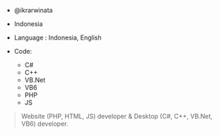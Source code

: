 - @ikrarwinata
- Indonesia
- Language : Indonesia, English

- Code:
  - C#
  - C++
  - VB.Net
  - VB6
  - PHP
  - JS

> Website (PHP, HTML, JS) developer & Desktop (C#, C++, VB.Net, VB6) developer.
